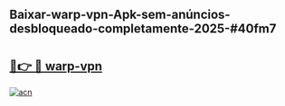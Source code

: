 ## Baixar-warp-vpn-Apk-sem-anúncios-desbloqueado-completamente-2025-#40fm7

# <h2><a href="https://ainizakaria.my?title=warp-vpn&ref=20M">🔗👉 🔴 warp-vpn</a></h2>

[![acn](https://github.com/user-attachments/assets/0f9c940e-d8b0-45ae-aac7-cd30a18b3e1c)](https://ainizakaria.my?title=warp-vpn&ref=20M)

